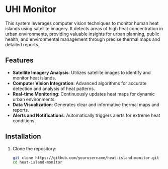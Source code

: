 # UHI Monitor

This system leverages computer vision techniques to monitor human heat islands using satellite imagery. It detects areas of high heat concentration in urban environments, providing valuable insights for urban planning, public health, and environmental management through precise thermal maps and detailed reports.

## Features

- **Satellite Imagery Analysis**: Utilizes satellite images to identify and monitor heat islands.
- **Computer Vision Integration**: Advanced algorithms for accurate detection and analysis of heat patterns.
- **Real-time Monitoring**: Continuously updates heat maps for dynamic urban environments.
- **Data Visualization**: Generates clear and informative thermal maps and reports.
- **Alerts and Notifications**: Automatically triggers alerts for extreme heat conditions.

## Installation

1. Clone the repository:
   ```bash
   git clone https://github.com/yourusername/heat-island-monitor.git
   cd heat-island-monitor
